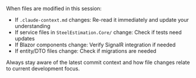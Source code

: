 When files are modified in this session:

- If `.claude-context.md` changes: Re-read it immediately and update your understanding
- If service files in `SteelEstimation.Core/` change: Check if tests need updates
- If Blazor components change: Verify SignalR integration if needed
- If entity/DTO files change: Check if migrations are needed

Always stay aware of the latest commit context and how file changes relate to current development focus.